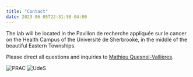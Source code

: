 ```yaml
---
title: "Contact"
date: 2023-06-05T22:31:58-04:00
---
```


The lab will be located in the Pavillon de recherche appliquée sur le cancer on the
Health Campus of the Université de Sherbrooke, in the middle of the beautiful
Eastern Townships.

Please direct all questions and inquiries to [Mathieu Quesnel-Vallières](mailto:mathieu.quesnel-vallieres@pennmedicine.upenn.edu).

![PRAC](/img/prac_arrow.png)
![UdeS](/img/UdeS_logo.png)


